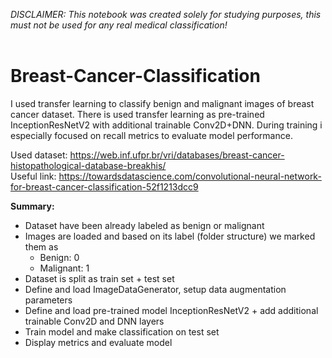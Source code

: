 <i>DISCLAIMER: This notebook was created solely for studying purposes, this must not be used for any real medical classification!</i><br><br>

# Breast-Cancer-Classification

I used transfer learning to classify benign and malignant images of breast cancer dataset. There is used transfer learning as pre-trained InceptionResNetV2 with additional trainable Conv2D+DNN. During training i especially focused on recall metrics to evaluate model performance.


Used dataset: https://web.inf.ufpr.br/vri/databases/breast-cancer-histopathological-database-breakhis/<br>
Useful link: https://towardsdatascience.com/convolutional-neural-network-for-breast-cancer-classification-52f1213dcc9

<b>Summary:</b><br>
- Dataset have been already labeled as benign or malignant<br>
- Images are loaded and based on its label (folder structure) we marked them as
  - Benign: 0
  - Malignant: 1
- Dataset is split as train set + test set
- Define and load ImageDataGenerator, setup data augmentation parameters
- Define and load pre-trained model InceptionResNetV2 + add additional trainable Conv2D and DNN layers
- Train model and make classification on test set
- Display metrics and evaluate model
